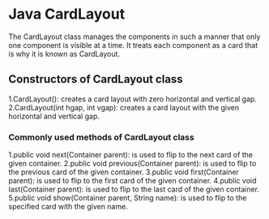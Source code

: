 # Java CardLayout
The CardLayout class manages the components in such a manner that only one component is visible at a time. It treats each component as a card that is why it is known as CardLayout.

## Constructors of CardLayout class
1.CardLayout(): creates a card layout with zero horizontal and vertical gap.
2.CardLayout(int hgap, int vgap): creates a card layout with the given horizontal and vertical gap.

### Commonly used methods of CardLayout class
1.public void next(Container parent): is used to flip to the next card of the given container.
2.public void previous(Container parent): is used to flip to the previous card of the given container.
3.public void first(Container parent): is used to flip to the first card of the given container.
4.public void last(Container parent): is used to flip to the last card of the given container.
5.public void show(Container parent, String name): is used to flip to the specified card with the given name.
